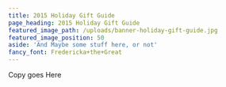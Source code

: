 ```yaml
---
title: 2015 Holiday Gift Guide
page_heading: 2015 Holiday Gift Guide
featured_image_path: /uploads/banner-holiday-gift-guide.jpg
featured_image_position: 50
aside: 'And Maybe some stuff here, or not'
fancy_font: Fredericka+the+Great
---
```


Copy goes Here